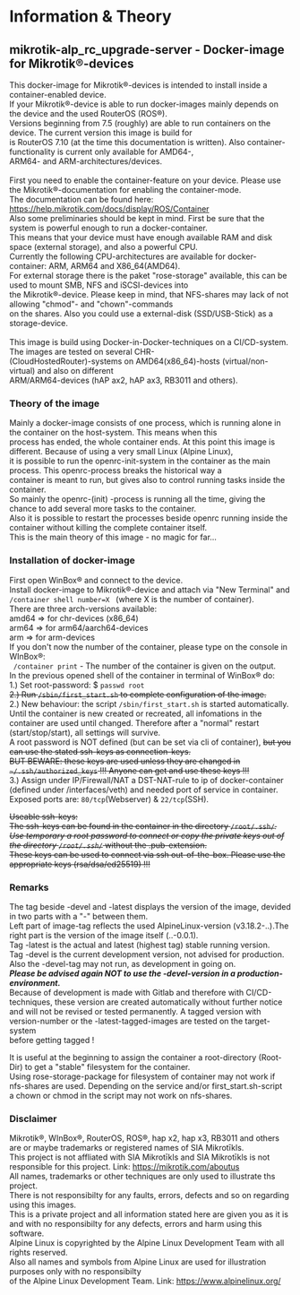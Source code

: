 # **Information & Theory**

## mikrotik-alp_rc_upgrade-server  - Docker-image for Mikrotik®-devices

This docker-image for Mikrotik®-devices is intended to install inside a container-enabled device.</br>
If your Mikrotik®-device is able to run docker-images mainly depends on the device and the used RouterOS (ROS®).</br>
Versions beginning from 7.5 (roughly) are able to run containers on the device. The current version this image is build for </br>
is RouterOS 7.10 (at the time this documentation is written). Also container-functionality is current only available for AMD64-,</br>
ARM64- and ARM-architectures/devices.</br>
</br>
First you need to enable the container-feature on your device. Please use the Mikrotik®-documentation for enabling the container-mode.</br>
The documentation can be found here: <https://help.mikrotik.com/docs/display/ROS/Container>
</br>
Also some preliminaries should be kept in mind. First be sure that the system is powerful enough to run a docker-container.</br>
This means that your device must have enough available RAM and disk space (external storage), and also a powerful CPU.</br>
Currently the following CPU-architectures are available for docker-container: ARM, ARM64 and X86_64(AMD64).</br>
For external storage there is the paket "rose-storage" available, this can be used to mount SMB, NFS and iSCSI-devices into</br>
the Mikrotik®-device. Please keep in mind, that NFS-shares may lack of not allowing "chmod"- and "chown"-commands</br>
on the shares. Also you could use a external-disk (SSD/USB-Stick) as a storage-device.</br>
</br>
This image is build using Docker-in-Docker-techniques on a CI/CD-system. The images are tested on several CHR-</br>
(CloudHostedRouter)-systems on  AMD64(x86_64)-hosts (virtual/non-virtual) and also on different</br> ARM/ARM64-devices (hAP ax2, hAP ax3, RB3011 and others).</br>

### Theory of the image

Mainly a docker-image consists of one process, which is running alone in the container on the host-system. This means when this</br>
process has ended, the whole container ends. At this point this image is different. Because of using a very small Linux (Alpine Linux),</br>
it is possible to run the openrc-init-system in the container as the main process. This openrc-process breaks the historical way a</br>
container is meant to run, but gives also to control running tasks inside the container.</br>
So mainly the openrc-(init) -process is running all the time, giving the chance to add several more tasks to the container. </br>
Also it is possible to restart the processes beside openrc running inside the container without killing the complete container itself.</br>
This is the main theory of this image - no magic for far...</br>

### Installation of docker-image

First open WinBox® and connect to the device.</br>
Install docker-image to Mikrotik®-device and attach via "New Terminal" and  <code>/container shell number=X </code> (where X is the number of container).</br>
There are three arch-versions available: </br>
amd64 => for chr-devices (x86_64)</br>
arm64 => for arm64/aarch64-devices</br>
arm => for arm-devices</br>
If you don't now the number of the container, please type on the console in WInBox®:</br>
<code> /container print</code> - The number of the container is given on the output.</br>
In the previous opened shell of the container in terminal of WinBox® do:</br>
1.) Set root-password: $ <code>passwd root </code></br>
~~2.) Run <code>/sbin/first_start.sh</code> to complete configuration of the image.</br>~~
2.) New behaviour: the script <code>/sbin/first_start.sh</code> is started automatically. Until the container is new created or recreated, all infomations in the </br>
      container are used until changed. Therefore after a "normal" restart (start/stop/start), all settings will survive. </br>
      A root password is NOT defined (but can be set via cli of container), ~~but you can use the stated ssh-keys as connection-keys. </br>
      BUT BEWARE: these keys are used unless they are changed in <code>~/.ssh/authorized_keys</code> !!! Anyone can get and use these keys !!! </br>~~
3.) Assign under IP/Firewall/NAT a DST-NAT-rule to ip of docker-container (defined under /interfaces/veth) and needed port of service in container. </br>
     Exposed ports are: <code>80/tcp</code>(Webserver) & <code>22/tcp</code>(SSH).</br>

~~Useable ssh-keys: </br>
The ssh-keys can be found in the container in the directory <code>/root/.ssh/*</code>. </br>
Use temporary a root password to connect or copy the private keys out of the directory <code>/root/.ssh/*</code> without the .pub-extension.</br>
These keys can be used to connect via ssh out-of-the-box. Please use the appropriate keys (rsa/dsa/ed25519) !!! </br>~~

### Remarks

The tag beside -devel and -latest displays the version of the image, devided in two parts with a "-" between them.</br>
Left part of image-tag reflects the used AlpineLinux-version (v3.18.2-..).The right part is the version of the image itself (..-0.0.1).</br>
Tag -latest is the actual and latest (highest tag) stable running version.</br>
Tag -devel is the current development version, not advised for production. Also the -devel-tag may not run, as development in going on.</br>
***Please be advised again NOT to use the -devel-version in a production-environment.***</br>
Because of development is made with Gitlab and therefore with CI/CD-techniques, these version are created automatically without further notice</br>
and will not be revised or tested permanently. A tagged version with version-number or the -latest-tagged-images are tested on the target-system </br>
before getting tagged !</br>
</p>
It is useful at the beginning to assign the container a root-directory (Root-Dir) to get a "stable" filesystem for the container.</br>
Using rose-storage-package for filesystem of container may not work if nfs-shares are used.
Depending on the service and/or first_start.sh-script</br> a chown or chmod in the script may not work on nfs-shares.</br>

### Disclaimer

Mikrotik®, WInBox®, RouterOS, ROS®, hap x2, hap x3, RB3011 and others are or maybe trademarks or registered names of SIA Mikrotīkls.</br>
This project is not affliated with SIA Mikrotīkls and SIA Mikrotīkls is not responsible for this project. Link: <https://mikrotik.com/aboutus></br>
All names, trademarks or other techniques are only used to illustrate ths project.</br>
There is not responsibilty for any faults, errors, defects and so on regarding using this images.</br>
This is a private project and all information stated here are given you as it is and with no responsibilty for any defects, errors and harm using this software.</br>
Alpine Linux is copyrighted by the Alpine Linux Development Team with all rights reserved.</br>
Also all names and symbols from Alpine Linux are used for illustration purposes only with no responsibilty</br>
of the Alpine Linux Development Team. Link: <https://www.alpinelinux.org/></br>
